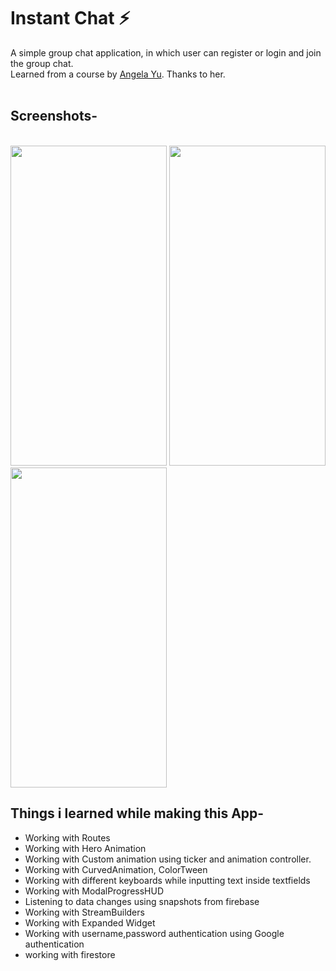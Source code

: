 
# Instant Chat ⚡️
A simple group chat application, in which user can register or login and join the group chat.
<br>
Learned from a course by  <a href="https://github.com/angelabauer"> Angela Yu</a>. Thanks to her.  
<br>


<h2> Screenshots-</h2><br>
<div>
<img src="screenshot/screenshot1.PNG"  width=250, height=512, style="display:inline-block;">
<img src="screenshot/screenshot2.PNG"  width=250, height=512, style="display:inline-block;">
<img src="screenshot/demo.gif"  width=250, height=512, style="display:inline-block;">

</div>


## Things i learned while making this App-
 - Working with Routes
 - Working with Hero Animation
 - Working with Custom animation using ticker and animation controller.
 - Working with CurvedAnimation, ColorTween 
 - Working with different keyboards while inputting text inside textfields
 - Working with ModalProgressHUD
 - Listening to data changes using snapshots from firebase
 - Working with StreamBuilders
 - Working with Expanded Widget
 - Working with username,password authentication using Google authentication
 - working with firestore 